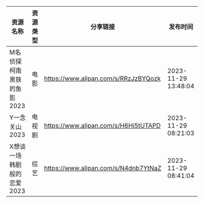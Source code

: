 | 资源名称            | 资源类型 | 分享链接                                 | 发布时间                |
| --------------- | ---- | ------------------------------------ | ------------------- |
| M名侦探柯南黑铁的鱼影2023 | 电影   | https://www.alipan.com/s/RRzJzBYQozk | 2023-11-29 13:48:04 |
| Y一念关山2023       | 电视剧  | https://www.alipan.com/s/H6Hj5tUTAPD | 2023-11-29 08:21:03 |
| X想谈一场韩剧般的恋爱2023 | 综艺   | https://www.alipan.com/s/N4dnb7YtNaZ | 2023-11-29 08:41:04 |
